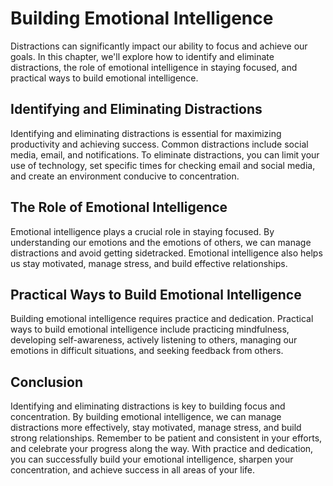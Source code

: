 Building Emotional Intelligence
====================================================================================

Distractions can significantly impact our ability to focus and achieve our goals. In this chapter, we'll explore how to identify and eliminate distractions, the role of emotional intelligence in staying focused, and practical ways to build emotional intelligence.

Identifying and Eliminating Distractions
----------------------------------------

Identifying and eliminating distractions is essential for maximizing productivity and achieving success. Common distractions include social media, email, and notifications. To eliminate distractions, you can limit your use of technology, set specific times for checking email and social media, and create an environment conducive to concentration.

The Role of Emotional Intelligence
----------------------------------

Emotional intelligence plays a crucial role in staying focused. By understanding our emotions and the emotions of others, we can manage distractions and avoid getting sidetracked. Emotional intelligence also helps us stay motivated, manage stress, and build effective relationships.

Practical Ways to Build Emotional Intelligence
----------------------------------------------

Building emotional intelligence requires practice and dedication. Practical ways to build emotional intelligence include practicing mindfulness, developing self-awareness, actively listening to others, managing our emotions in difficult situations, and seeking feedback from others.

Conclusion
----------

Identifying and eliminating distractions is key to building focus and concentration. By building emotional intelligence, we can manage distractions more effectively, stay motivated, manage stress, and build strong relationships. Remember to be patient and consistent in your efforts, and celebrate your progress along the way. With practice and dedication, you can successfully build your emotional intelligence, sharpen your concentration, and achieve success in all areas of your life.

